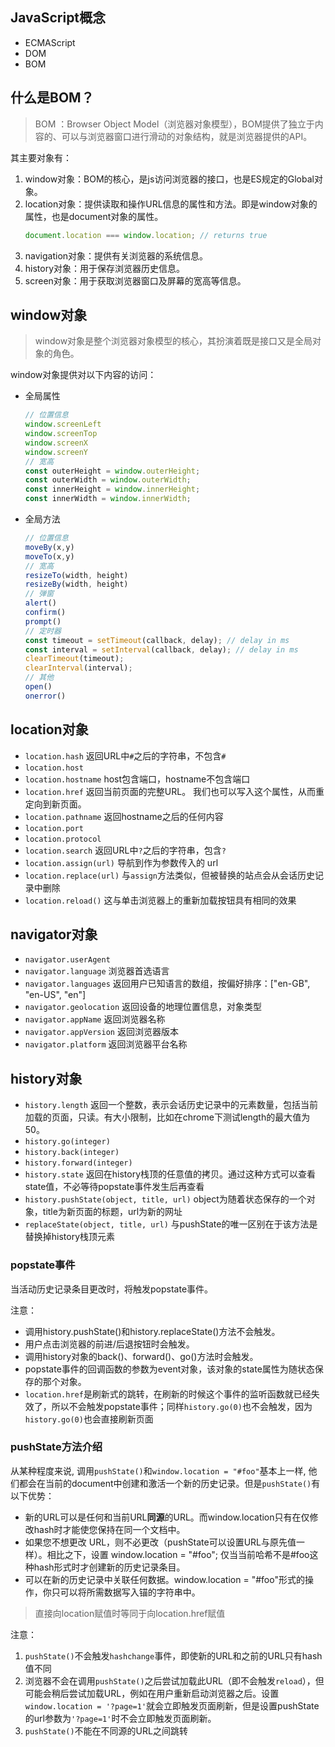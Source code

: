 ## JavaScript概念
- ECMAScript
- DOM
- BOM

## 什么是BOM？
> BOM ：Browser Object Model（浏览器对象模型），BOM提供了独立于内容的、可以与浏览器窗口进行滑动的对象结构，就是浏览器提供的API。

其主要对象有：
1. window对象：BOM的核心，是js访问浏览器的接口，也是ES规定的Global对象。
2. location对象：提供读取和操作URL信息的属性和方法。即是window对象的属性，也是document对象的属性。
   ```js
   document.location === window.location; // returns true
   ```
3. navigation对象：提供有关浏览器的系统信息。
4. history对象：用于保存浏览器历史信息。
5. screen对象：用于获取浏览器窗口及屏幕的宽高等信息。

## window对象
> window对象是整个浏览器对象模型的核心，其扮演着既是接口又是全局对象的角色。
 
window对象提供对以下内容的访问：
- 全局属性
  ```js
  // 位置信息
  window.screenLeft
  window.screenTop
  window.screenX	
  window.screenY	
  // 宽高
  const outerHeight = window.outerHeight;
  const outerWidth = window.outerWidth;
  const innerHeight = window.innerHeight;
  const innerWidth = window.innerWidth;
  ```
- 全局方法
  ```js
  // 位置信息
  moveBy(x,y)
  moveTo(x,y)
  // 宽高
  resizeTo(width, height)
  resizeBy(width, height)
  // 弹窗
  alert()	
  confirm()
  prompt()
  // 定时器
  const timeout = setTimeout(callback, delay); // delay in ms
  const interval = setInterval(callback, delay); // delay in ms
  clearTimeout(timeout);
  clearInterval(interval);
  // 其他
  open()	
  onerror()
  ```

## location对象
- `location.hash` 返回URL中`#`之后的字符串，不包含`#`
- `location.host`
- `location.hostname` host包含端口，hostname不包含端口
- `location.href` 返回当前页面的完整URL。 我们也可以写入这个属性，从而重定向到新页面。
- `location.pathname` 返回hostname之后的任何内容
- `location.port`
- `location.protocol`
- `location.search` 返回URL中`?`之后的字符串，包含`?`
- `location.assign(url)` 导航到作为参数传入的 url
- `location.replace(url)` 与`assign`方法类似，但被替换的站点会从会话历史记录中删除
- `location.reload()` 这与单击浏览器上的重新加载按钮具有相同的效果

## navigator对象
- `navigator.userAgent`
- `navigator.language` 浏览器首选语言
- `navigator.languages` 返回用户已知语言的数组，按偏好排序：["en-GB", "en-US", "en"]
- `navigator.geolocation` 返回设备的地理位置信息，对象类型
- `navigator.appName` 返回浏览器名称
- `navigator.appVersion` 返回浏览器版本
- `navigator.platform` 返回浏览器平台名称

## history对象
- `history.length` 返回一个整数，表示会话历史记录中的元素数量，包括当前加载的页面，只读。有大小限制，比如在chrome下测试length的最大值为50。
- `history.go(integer)` 
- `history.back(integer)`
- `history.forward(integer)`
- `history.state` 返回在history栈顶的任意值的拷贝。通过这种方式可以查看state值，不必等待popstate事件发生后再查看
- `history.pushState(object, title, url)` object为随着状态保存的一个对象，title为新页面的标题，url为新的网址
- `replaceState(object, title, url)` 与pushState的唯一区别在于该方法是替换掉history栈顶元素

### popstate事件
当活动历史记录条目更改时，将触发popstate事件。

注意：
- 调用history.pushState()和history.replaceState()方法不会触发。
- 用户点击浏览器的前进/后退按钮时会触发。
- 调用history对象的back()、forward()、go()方法时会触发。
- popstate事件的回调函数的参数为event对象，该对象的state属性为随状态保存的那个对象。
- `location.href`是刷新式的跳转，在刷新的时候这个事件的监听函数就已经失效了，所以不会触发popstate事件；同样`history.go(0)`也不会触发，因为`history.go(0)`也会直接刷新页面

### pushState方法介绍
从某种程度来说, 调用`pushState()`和`window.location = "#foo"`基本上一样, 他们都会在当前的document中创建和激活一个新的历史记录。但是`pushState()`有以下优势：
- 新的URL可以是任何和当前URL**同源**的URL。而window.location只有在仅修改hash时才能使您保持在同一个文档中。
- 如果您不想更改 URL，则不必更改（pushState可以设置URL与原先值一样）。相比之下，设置 window.location = "#foo"; 仅当当前哈希不是#foo这种hash形式时才创建新的历史记录条目。
- 可以在新的历史记录中关联任何数据。window.location = "#foo"形式的操作，你只可以将所需数据写入锚的字符串中。

> 直接向location赋值时等同于向location.href赋值

注意：
1. `pushState()`不会触发`hashchange`事件，即使新的URL和之前的URL只有hash值不同
2. 浏览器不会在调用`pushState()`之后尝试加载此URL（即不会触发`reload`），但可能会稍后尝试加载URL，例如在用户重新启动浏览器之后。设置`window.location = '?page=1'`就会立即触发页面刷新，但是设置pushState的url参数为`'?page=1'`时不会立即触发页面刷新。
3. `pushState()`不能在不同源的URL之间跳转





